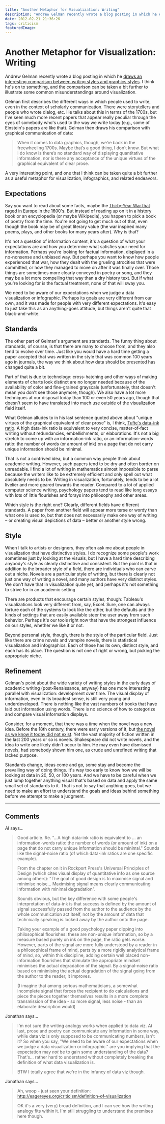 ```yaml
---
title: "Another Metaphor for Visualization: Writing"
description: "Andrew Gelman recently wrote a blog posting in which he draws an interesting comparison between writing styles and graphics styles. I think he's on to something, and the comparison can be taken a bit further to illustrate some common misunderstandings around visualization."
date: 2012-02-21 21:36:26
tags: criticism
featuredImage: 
---
```


# Another Metaphor for Visualization: Writing

Andrew Gelman recently wrote a blog posting in which he <a href="http://andrewgelman.com/2012/02/at-some-point-the-graph-is-so-bad-that-it-doesnt-convey-the-information/">draws an interesting comparison between writing styles and graphics styles</a>. I think he's on to something, and the comparison can be taken a bit further to illustrate some common misunderstandings around visualization.

Gelman first describes the different ways in which people used to write, even in the context of scholarly communication. There were storytellers and people who wrote dialog, etc. He talks about this in terms of the 1700s, but I've seen much more recent papers that appear really peculiar through the eyes of somebody who's used to the way we write today (e.g., some of Einstein's papers are like that). Gelman then draws his comparison with graphical communication of data:

>	When it comes to data graphics, though, we’re back in the freewheeling 1700s. Maybe that’s a good thing, I don’t know. But what I do know is there’s no standard way of displaying quantitative information, nor is there any acceptance of the unique virtues of the graphical equivalent of clear prose.

A very interesting point, and one that I think can be taken quite a bit further as a useful metaphor for visualization, infographics, and related endeavors.

## Expectations

Say you want to read about some facts, maybe the <a href="http://en.wikipedia.org/wiki/Thirty_Years'_War">Thirty-Year War that raged in Europe in the 1600's</a>. But instead of reading up on it in a history book or an encyclopedia (or maybe Wikipedia), you happen to pick a book of poetry from the time. You're not going to get much out of that, even though the book may be of great literary value (the war inspired many poems, plays, and other books for many years after). Why is that?

It's not a question of information content, it's a question of what your expectations are and how you determine what satisfies your need for information. Perhaps you're looking for factual information, displayed in a no-nonsense and unbiased way. But perhaps you want to know how people experienced that war, how they dealt with the grueling atrocities that were committed, or how they managed to move on after it was finally over. Those things are sometimes more clearly conveyed in poetry or song, and they may be a lot more compelling that way than a dry history text. But if what you're looking for is the factual treatment, none of that will sway you.

We need to be aware of our expectations when we judge a data visualization or infographic. Perhaps its goals are very different from our own, and it was made for people with very different expectations. It's easy to just take this as an anything-goes attitude, but things aren't quite that black-and-white.

## Standards

The other part of Gelman's argument are standards. The funny thing about standards, of course, is that there are many to choose from, and they also tend to evolve over time. Just like you would have a hard time getting a paper accepted that was written in the style that was common 100 years ago in journals, the way we think about how data should be presented has changed quite a bit.

Part of that is due to technology: cross-hatching and other ways of making elements of charts look distinct are no longer needed because of the availability of color and fine-grained grayscale (unfortunately, that doesn't mean you don't see those anymore, though). We also have a lot more techniques at our disposal today than 100 or even 50 years ago, though that doesn't seem to have translated into much use outside of the visualization field itself.

What Gelman alludes to in his last sentence quoted above about "unique virtues of the graphical equivalent of clear prose" is, I think, <a href="http://www.infovis-wiki.net/index.php/Data-Ink_Ratio">Tufte's data-ink ratio</a>. A high data-ink ratio is equivalent to very concise, matter-of-fact writing without redundancies, embellishments, or elaborations. It's not a big stretch to come up with an information-ink ratio, or an information-words ratio: the number of words (or amount of ink) on a page that do not carry unique information should be minimal.

That is not a contrived idea, but a common way people think about academic writing. However, such papers tend to be dry and often border on unreadable. I find a lot of writing in mathematics almost impossible to parse because the writers like to be extremely efficient and only spell out what absolutely needs to be. Writing in visualization, fortunately, tends to be a lot livelier and more geared towards the reader. Compared to a lot of applied computer science writing, psychology papers tend to read like long essays with lots of little flourishes and forays into philosophy and other areas.

Which style is the right one? Clearly, different fields have different standards. A paper from another field will appear more terse or wordy than what one is used to, but that does not necessarily make one way of writing – or creating visual depictions of data – better or another style wrong.

## Style

When I talk to artists or designers, they often ask me about people in visualization that have distinctive styles. I do recognize some people's work sometimes just by looking at the visuals, but I have a hard time describing anybody's style as clearly distinctive and consistent. But the point is that in addition to the broader style of a field, there are individuals who can carve out a niche. Novels are a particular style of writing, but there is clearly not just one way of writing a novel, and many authors have very distinct styles. We don't have that in visualization quite yet, and perhaps it's not something to strive for in an academic setting.

There are products that encourage certain styles, though: Tableau's visualizations look very different from, say, Excel. Sure, one can always torture each of the systems to look like the other, but the defaults and the kinds of settings that are easily available steer the user away from such behavior. Perhaps it's our tools right now that have the strongest influence on our styles, whether we like it or not.

Beyond personal style, though, there is the style of the particular field. Just like there are crime novels and vampire novels, there is statistical visualization and infographics. Each of those has its own, distinct style, and each has its place. The question is not one of right or wrong, but picking the appropriate niche.

## Refinement

Gelman's point about the wide variety of writing styles in the early days of academic writing (post-Renaissance, anyway) has one more interesting parallel with visualization: development over time. The visual display of information, even in its broadest sense, is still very young and underdeveloped. There is nothing like the vast numbers of books that have laid out information using words. There is no science of how to categorize and compare visual information displays.

Consider, for a moment, that there was a time when the novel was a new idea. Before the 18th century, there were early  versions of it, but <a href="http://en.wikipedia.org/wiki/Novel#From_dubious_history_to_literature:_The_18th-century_market_reform">the novel as we know it today did not exist</a>. Yet the vast majority of fiction written in the last 200 years or so is novels. Shakespeare did not write novels, and the idea to write one likely didn't occur to him. He may even have dismissed novels, had somebody shown him one, as crude and unrefined writing that lacked purpose.

Standards change, ideas come and go, some stay and become the prevailing way of doing things. It's way too early to know how we will be looking at data in 20, 50, or 100 years. And we have to be careful when we just lump together anything visual that's based on data and apply the same small set of standards to it. That is not to say that anything goes, but we need to make an effort to understand the goals and ideas behind something before we attempt to make a judgment.


<PostedBy />


<aside class="comments">

---
## Comments

Al says…
>	Good article. Re. "...A high data-ink ratio is equivalent to ... an information-words ratio: the number of words (or amount of ink) on a page that do not carry unique information should be minimal." Sounds like the signal-noise ratio (of which data-ink ratios are one specific example). 
>	
>	From the chapter on it in Rockport Press's Universal Principles of Design (which cites visual display of quantitative info as one source among others): "The goal of good design is to maximise signal and minimise noise... Maximising signal means clearly communicating information with minimal degradation".
>	
>	Sounds obvious, but the key difference with some people's interpretation of data-ink is that success is defined by the amount of signal successfully passed from the author to the audience by the whole communication act itself, not by the amount of data that technically speaking is locked away by the author onto the page. 
>	
>	Taking your example of a good psychology paper dipping into philosophical flourishes: these are non-unique information, so by a measure based purely on ink on the page, the ratio gets worse. However, parts of the signal are more fully understood by a reader in a philosophical frame of mind, parts by a more rigidly analytical frame of mind, so, within this discipline, adding certain well placed non-information flourishes that stimulate the appropriate mindset minimises the actual degradation of the signal. By a signal-noise ratio based on minimising the actual degradation of the signal going from the author to the reader, it improves.
>	
>	(I imagine that among serious mathematicians, a somewhat incomplete signal that forces the recipient to do  calculations and piece the pieces together themselves results in a more complete transmission of the idea - so more signal, less noise - than an elaborate description would)

Jonathan says…
>	I'm not sure the writing analogy works when applied to data viz. At last, prose and poetry can communicate any information in some way, while data viz is only supposed to be communicating numbers, isn't it? So when you say, "We need to be aware of our expectations when we judge a data visualization or infographic." are you implying that the expectation may *not* be to gain some understanding of the data? That's... rather hard to understand without completely breaking the definition of what data visualization is.
>	
>	BTW I totally agree that we're in the infancy of data viz though.

Jonathan says…
>	Ah, woop - just seen your definition: http://eagereyes.org/criticism/definition-of-visualization
>	
>	OK it's a very (very) broad definition, and I can see how the writing analogy fits within it. I'm still struggling to understand the premises here though.

</aside>

